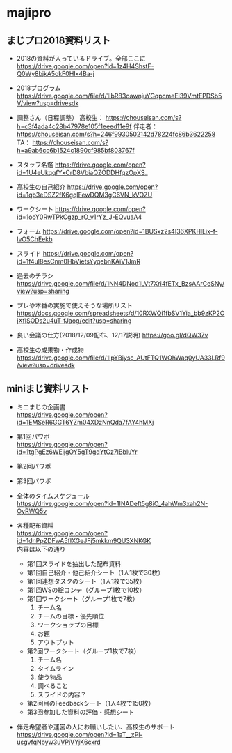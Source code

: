# majipro

## まじプロ2018資料リスト

* 2018の資料が入っているドライブ。全部ここに  
https://drive.google.com/open?id=1z4H4ShstF-Q0Wy8bjkA5okF0HIx4Ba-j
* 2018プログラム
https://drive.google.com/file/d/1IbR83oawnjuYGqpcmeEl39VmtEPDSb5V/view?usp=drivesdk

*	調整さん（日程調整）
高校生： https://chouseisan.com/s?h=c3f4ada4c28b47978e105f1eeed11e9f
伴走者：  https://chouseisan.com/s?h=246f9930502142d78224fc86b3622258
TA： https://chouseisan.com/s?h=a9ab6cc6b1524c1890cf985bf803767f

*	スタッフ名鑑
https://drive.google.com/open?id=1U4eUkqqfYxCrD8VbiaQZODDHfgzOpXS_
* 高校生の自己紹介
https://drive.google.com/open?id=1qb3eDSZ2fK6gqlFewDQM3gC6VN_kVOZU


*	ワークシート
https://drive.google.com/open?id=1ooY0RwTPkCgzp_rO_v1rYz_J-EQvuaA4
*	フォーム
https://drive.google.com/open?id=1BUSxz2s4I36XPKHlLix-f-lvO5ChEekb
*	スライド
https://drive.google.com/open?id=1f4uI8esCnm0HbVietsYyqebnKAiV1JmR

* 過去のチラシ
https://drive.google.com/file/d/1NN4DNod1LVt7Xri4fETx_BzsAArCeSNy/view?usp=sharing
* プレや本番の実施で使えそうな場所リスト
https://docs.google.com/spreadsheets/d/10RXWQi1fbSV1Yia_bb9zKP2OjXfISODs2u4uT-fJaog/edit?usp=sharing
* 良い会議の仕方(2018/12/09配布、12/17説明)
https://goo.gl/dQW37v

* 高校生の成果物・作成物
https://drive.google.com/file/d/1IpYBiysc_AUtFTQ1WOhWaq0yUA33LRf9/view?usp=drivesdk


## miniまじ資料リスト
* ミニまじの企画書  
https://drive.google.com/open?id=1EMSeR6GGT6YZm04XDzNnQda7fAY4hMXj
* 第1回パワポ  
https://drive.google.com/open?id=1tgPgEz6WEijgOY5gT9gqYtGz7lBbluYr
* 第2回パワポ

* 第3回パワポ

* 全体のタイムスケジュール  
https://drive.google.com/open?id=1INADeft5g8iO_4ahWm3xah2N-OyRWQ5v
* 各種配布資料  
https://drive.google.com/open?id=1dnPpZDFwA5fIXGeJFj5mkkm9QU3XNKGK  
内容は以下の通り
  * 第1回スライドを抽出した配布資料
  * 第1回自己紹介・他己紹介シート（1人1枚で30枚）
  * 第1回連想タスクのシート（1人1枚で35枚）
  * 第1回WSの絵コンテ（グループ1枚で10枚）
  * 第1回ワークシート（グループ1枚で7枚）
    1. チーム名
    1. チームの目標・優先順位
    1. ワークショップの目標
    1. お題
    1. アウトプット
  * 第2回ワークシート（グループ1枚で7枚）
    1. チーム名
    1. タイムライン
    1. 使う物品
    1. 調べること
    1. スライドの内容？
  * 第2回目のFeedbackシート（1人4枚で150枚）
  * 第3回参加した資料の評価・感想シート
* 伴走希望者や運営の人にお願いしたい、高校生のサポート
https://drive.google.com/open?id=1aT__xPl-usgvfqNbyw3uVPjVYjK6cxrd
